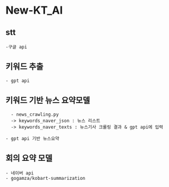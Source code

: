 # New-KT_AI
## stt
    -구글 api 
## 키워드 추출
    - gpt api
    
## 키워드 기반 뉴스 요약모델
      - news_crawling.py 
      -> keywords_naver_json : 뉴스 리스트
      -> keywords_naver_texts : 뉴스기사 크롤링 결과 & gpt api에 입력
      
    - gpt api 기반 뉴스요약
  
## 회의 요약 모델
    - 네이버 api
    - gogamza/kobart-summarization
